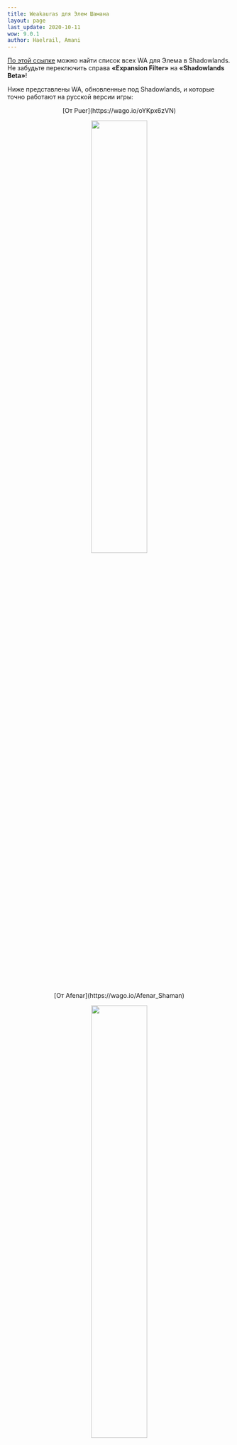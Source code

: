 ```yaml
---
title: Weakauras для Элем Шамана
layout: page
last_update: 2020-10-11
wow: 9.0.1
author: Haelrail, Amani 
---
```

[По этой ссылке](https://wago.io/bfa-weakauras/classes/shaman/elemental) можно найти список всех WA для Элема в Shadowlands. Не забудьте переключить справа **«Expansion Filter»** на **«Shadowlands Beta»**!

Ниже представлены WA, обновленные под Shadowlands, и которые точно работают на русской версии игры:
<p align="center">
[От Puer](https://wago.io/oYKpx6zVN)
</p>
<p align="center">
<img src="https://media.wago.io/screenshots/oYKpx6zVN/5f736991f0043c08b974051b.gif" width="50%"> 
</p>
<p align="center">
[От Afenar](https://wago.io/Afenar_Shaman)
</p>
<p align="center">
<img src="https://media.wago.io/screenshots/rJhu7HoMM/5de6dc8d47210c03e3bf7438.gif" width="50%"> 
</p>
<p align="center">
[От Amani](https://wago.io/tSFO3ZOD8)
</p>
<p align="center">
<img src="https://i.imgur.com/Ol7XyRr.png" width="30%"> 
</p>
<p align="center">
[От Publik](https://wago.io/rkjS7FNW7)
</p>
<p align="center">
<img src="https://media.wago.io/screenshots/rkjS7FNW7/5f74ba17d2e79f530ec0fc28.png" width="50%"> 
</p>
<p align="center">
[От Alliejelly](https://wago.io/AsCQQgZeh)
</p>
<p align="center">
<img src="https://media.wago.io/screenshots/AsCQQgZeh/5f7ecfeffe4e786a06d84612.png" width="50%"> 
</p>

